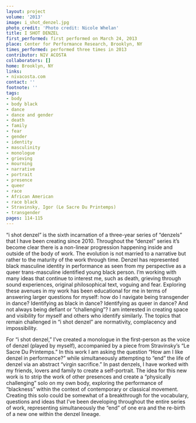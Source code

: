 ```yaml
---
layout: project
volume: '2013'
image: i_shot_denzel.jpg
photo_credit: 'Photo credit: Nicole Whelan'
title: I SHOT DENZEL
first_performed: first performed on March 24, 2013
place: Center for Performance Research, Brooklyn, NY
times_performed: performed three times in 2013
contributor: NIV ACOSTA
collaborators: []
home: Brooklyn, NY
links:
- nivacosta.com
contact: ''
footnote: ''
tags:
- body
- body black
- dance
- dance and gender
- death
- family
- fear
- gender
- identity
- masculinity
- monologue
- grieving
- mourning
- narrative
- portrait
- presence
- queer
- race
- African American
- race black
- Stravinsky, Igor (Le Sacre Du Printemps)
- transgender
pages: 114-115
---
```


“i shot denzel” is the sixth incarnation of a three-year series of “denzels” that I have been creating since 2010. Throughout the “denzel” series it’s become clear there is a non-linear progression happening inside and outside of the body of work. The evolution is not married to a narrative but rather to the maturity of the work through time. Denzel has represented black masculine identity in performance as seen from my perspective as a queer trans-masculine identified young black person. I’m working with many ideas that continue to interest me, such as death, grieving through sound experiences, original philosophical text, voguing and fear. Exploring these avenues in my work has been educational for me in terms of answering larger questions for myself: how do I navigate being transgender in dance? Identifying as black in dance? Identifying as queer in dance? And not always being defiant or “challenging”? I am interested in creating space and visibility for myself and others who identify similarly. The topics that remain challenged in “i shot denzel” are normativity, complacency and impossibility.

For “i shot denzel,” I’ve created a monologue in the first-person as the voice of denzel (played by myself), accompanied by a piece from Stravinsky’s “Le Sacre Du Printemps.” In this work I am asking the question  “How am I like denzel in performance?” while simultaneously attempting to “end” the life of denzel via an abstract “virgin sacrifice.” In past denzels, I have worked with my friends, lovers and family to create a self-portrait. The idea for this new work is to strip the work of other presences and create a “physically challenging” solo on my own body, exploring the performance of “blackness” within the context of contemporary or classical movement. Creating this solo could be somewhat of a breakthrough for the vocabulary, questions and ideas that I’ve been developing throughout the entire series of work, representing simultaneously the “end” of one era and the re-birth of a new one within the denzel lineage.
